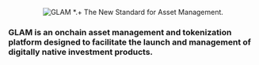 <p align="center">
 <picture>
    <source media="(prefers-color-scheme: dark)" srcset="https://raw.githubusercontent.com/glamsystems/brand_assets/main/github/github_banner_light.svg">
    <source media="(prefers-color-scheme: light)" srcset="https://raw.githubusercontent.com/glamsystems/brand_assets/main/github/github_banner_dark.svg">
    <img alt="GLAM *.+ The New Standard for Asset Management." src="https://raw.githubusercontent.com/glamsystems/brand_assets/main/github/github_banner_dark.svg">
  </picture>
 <!--<br>
    <a href="https://glam.systems" target="_blank">Website</a> | 
    <a href="mailto:dev@glam.systems" target="_blank">Contact</a> | 
    <a href="https://x.com/glamsystems" target="_blank">X</a>| 
    <a href="https://warpcast.com/glamsystems" target="_blank">F</a>
    <br>
    <br>
    <br>-->
</p>

<h3>GLAM is an onchain asset management and tokenization platform designed to facilitate the launch and management of digitally native investment products.</h3>
